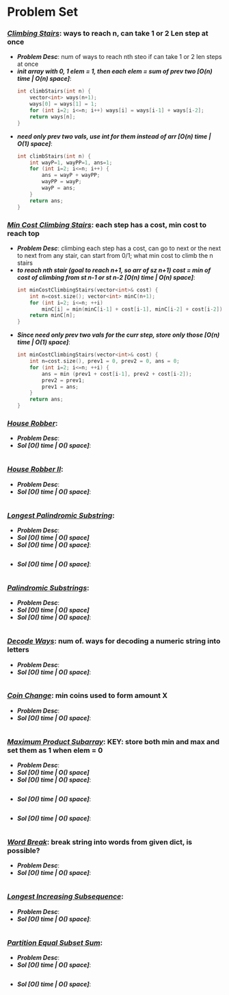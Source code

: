# Problem Set

### ***[Climbing Stairs](https://leetcode.com/problems/climbing-stairs/)***: ways to reach n, can take 1 or 2 Len step at once
- ***Problem Desc***: num of ways to reach nth steo if can take 1 or 2 len steps at once
- ***init array with 0, 1 elem = 1, then each elem = sum of prev two [O(n) time | O(n) space]***:
  ```cpp
  int climbStairs(int n) {
      vector<int> ways(n+1);
      ways[0] = ways[1] = 1;
      for (int i=2; i<=n; i++) ways[i] = ways[i-1] + ways[i-2];
      return ways[n];
  }
  ```
- ***need only prev two vals, use int for them instead of arr [O(n) time | O(1) space]***:
  ```cpp
  int climbStairs(int n) {
      int wayP=1, wayPP=1, ans=1;
      for (int i=2; i<=n; i++) {
          ans = wayP + wayPP;
          wayPP = wayP;
          wayP = ans;
      }
      return ans;
  }
  ```

### ***[Min Cost Climbing Stairs](https://leetcode.com/problems/min-cost-climbing-stairs/)***: each step has a cost, min cost to reach top
- ***Problem Desc***: climbing each step has a cost, can go to next or the next to next from any stair, can start from 0/1; what min cost to climb the n stairs
- ***to reach nth stair (goal to reach n+1, so arr of sz n+1) cost = min of cost of climbing from st n-1 or st n-2 [O(n) time | O(n) space]***:
  ```cpp
  int minCostClimbingStairs(vector<int>& cost) {
      int n=cost.size(); vector<int> minC(n+1);
      for (int i=2; i<=n; ++i)
          minC[i] = min(minC[i-1] + cost[i-1], minC[i-2] + cost[i-2]);
      return minC[n];
  }
  ```
- ***Since need only prev two vals for the curr step, store only those [O(n) time | O(1) space]***:
  ```cpp
  int minCostClimbingStairs(vector<int>& cost) {
      int n=cost.size(), prev1 = 0, prev2 = 0, ans = 0;
      for (int i=2; i<=n; ++i) {
          ans = min (prev1 + cost[i-1], prev2 + cost[i-2]);
          prev2 = prev1;
          prev1 = ans;
      }
      return ans;
  }
  ```

### ***[House Robber](https://leetcode.com/problems/house-robber/)***:
- ***Problem Desc***:
- ***Sol [O() time | O() space]***:
  ```cpp
  ```

### ***[House Robber II](https://leetcode.com/problems/house-robber-ii/)***:
- ***Problem Desc***:
- ***Sol [O() time | O() space]***:
  ```cpp
  ```

### ***[Longest Palindromic Substring](https://leetcode.com/problems/longest-palindromic-substring/)***:
- ***Problem Desc***:
- ***Sol [O() time | O() space]***
- ***Sol [O() time | O() space]***:
  ```cpp
  ```
- ***Sol [O() time | O() space]***:
  ```cpp
  ```

### ***[Palindromic Substrings](https://leetcode.com/problems/palindromic-substrings/)***:
- ***Problem Desc***:
- ***Sol [O() time | O() space]***
- ***Sol [O() time | O() space]***:
  ```cpp
  ```

### ***[Decode Ways](https://leetcode.com/problems/decode-ways/)***: num of. ways for decoding a numeric string into letters
- ***Problem Desc***:
- ***Sol [O() time | O() space]***:
  ```cpp
  ```

### ***[Coin Change](https://leetcode.com/problems/coin-change/)***: min coins used to form amount X
- ***Problem Desc***:
- ***Sol [O() time | O() space]***:
  ```cpp
  ```

### ***[Maximum Product Subarray](https://leetcode.com/problems/maximum-product-subarray/)***: KEY: store both min and max and set them as 1 when elem = 0
- ***Problem Desc***:
- ***Sol [O() time | O() space]***
- ***Sol [O() time | O() space]***:
  ```cpp
  ```
- ***Sol [O() time | O() space]***:
  ```cpp
  ```
- ***Sol [O() time | O() space]***:
  ```cpp
  ```

### ***[Word Break](https://leetcode.com/problems/word-break/)***: break string into words from given dict, is possible?    
- ***Problem Desc***:
- ***Sol [O() time | O() space]***:
  ```cpp
  ```

### ***[Longest Increasing Subsequence](https://leetcode.com/problems/longest-increasing-subsequence/)***:
- ***Problem Desc***:
- ***Sol [O() time | O() space]***:
  ```cpp
  ```

### ***[Partition Equal Subset Sum](https://leetcode.com/problems/partition-equal-subset-sum/)***:
- ***Problem Desc***:
- ***Sol [O() time | O() space]***:
  ```cpp
  ```
- ***Sol [O() time | O() space]***:
  ```cpp
  ```
